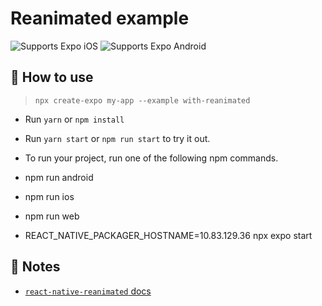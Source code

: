 # Reanimated example

<p>
  <!-- iOS -->
  <img alt="Supports Expo iOS" longdesc="Supports Expo iOS" src="https://img.shields.io/badge/iOS-4630EB.svg?style=flat-square&logo=APPLE&labelColor=999999&logoColor=fff" />
  <!-- Android -->
  <img alt="Supports Expo Android" longdesc="Supports Expo Android" src="https://img.shields.io/badge/Android-4630EB.svg?style=flat-square&logo=ANDROID&labelColor=A4C639&logoColor=fff" />
  <!-- Web -->
</p>

## 🚀 How to use

> `npx create-expo my-app --example with-reanimated`

- Run `yarn` or `npm install`
- Run `yarn start` or `npm run start` to try it out.

- To run your project, run one of the following npm commands.

- npm run android
- npm run ios
- npm run web
- REACT_NATIVE_PACKAGER_HOSTNAME=10.83.129.36 npx expo start

## 📝 Notes

- [`react-native-reanimated` docs](https://docs.swmansion.com/react-native-reanimated/)
